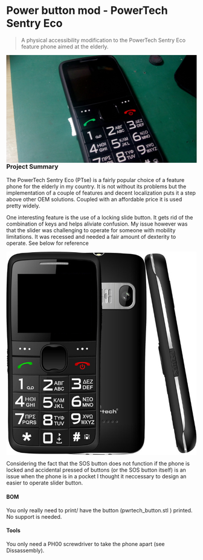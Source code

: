 # Power button mod - PowerTech Sentry Eco
> A physical accessibility modification to the PowerTech Sentry Eco feature phone aimed at the elderly.

<img align="right" src="./images/11-final.jpg" title="Modded phone">

### Project Summary

The PowerTech Sentry Eco (PTse) is a fairly popular choice of a feature phone for the elderly in my country. It is not without its problems but the implementation of a couple of features and decent localization puts it a step above other OEM solutions. Coupled with an affordable price it is used pretty widely. 

One interesting feature is the use of a locking slide button. It gets rid of the combination of keys and helps aliviate confusion. My issue however was that the slider was challenging to operate for someone with mobility limitations. It was recessed and needed a fair amount of dexterity to operate. See below for reference

<img align="center" src="./images/00-stock.jpg" title="Stock phone">

Considering the fact that the SOS button does not function if the phone is locked and accidental pressed of buttons (or the SOS button itself) is an issue when the phone is in a pocket I thought it neccessary to design an easier to operate slider button.

#### BOM

You only really need to print/ have the button (pwrtech_button.stl ) printed. No support is needed.

#### Tools
You only need a PH00 screwdriver to take the phone apart (see Dissassembly). 


